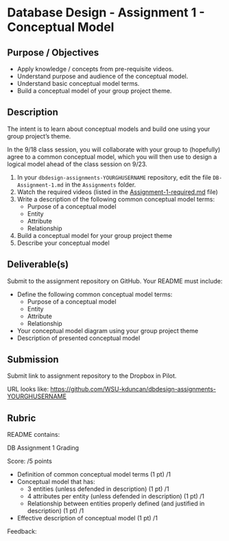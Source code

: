 # Database Design - Assignment 1 - Conceptual Model

## Purpose / Objectives

- Apply knowledge / concepts from pre-requisite videos.
- Understand purpose and audience of the conceptual model.
- Understand basic conceptual model terms.
- Build a conceptual model of your group project theme.

## Description

The intent is to learn about conceptual models and build one using your group project’s theme.

In the 9/18 class session, you will collaborate with your group to (hopefully) agree to a common conceptual model, which you will then use to design a logical model ahead of the class session on 9/23.

1. In your `dbdesign-assignments-YOURGHUSERNAME` repository, edit the file `DB-Assignment-1.md` in the `Assignments` folder.
2. Watch the required videos (listed in the [Assignment-1-required.md](Assignment-1-required.md) file)
3. Write a description of the following common conceptual model terms:
	- Purpose of a conceptual model
	- Entity
	- Attribute
	- Relationship
4. Build a conceptual model for your group project theme
5. Describe your conceptual model


## Deliverable(s)

Submit to the assignment repository on GitHub.  Your README must include:

- Define the following common conceptual model terms:
	- Purpose of a conceptual model
	- Entity
	- Attribute
	- Relationship
- Your conceptual model diagram using your group project theme
- Description of presented conceptual model

## Submission

Submit link to assignment repository to the Dropbox in Pilot. 

URL looks like: https://github.com/WSU-kduncan/dbdesign-assignments-YOURGHUSERNAME

## Rubric

README contains:

DB Assignment 1 Grading

Score:  /5 points
- Definition of common conceptual model terms (1 pt)   /1
- Conceptual model that has:
	- 3 entities (unless defended in description) (1 pt)   /1
	- 4 attributes per entity (unless defended in description) (1 pt)   /1
	- Relationship between entities properly defined (and justified in description) (1 pt)   /1
- Effective description of conceptual model (1 pt)   /1

Feedback: 
